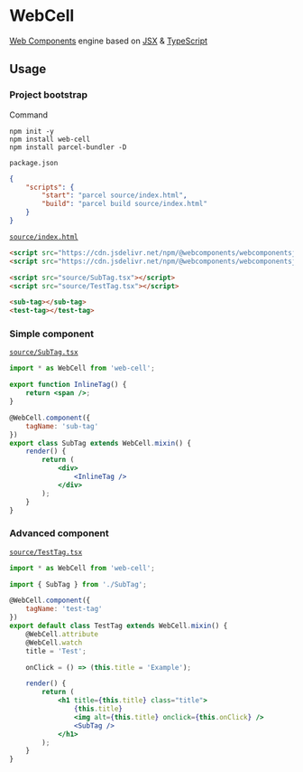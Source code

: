 # WebCell

[Web Components][1] engine based on [JSX][2] & [TypeScript][3]

## Usage

### Project bootstrap

Command

```shell
npm init -y
npm install web-cell
npm install parcel-bundler -D
```

`package.json`

```json
{
    "scripts": {
        "start": "parcel source/index.html",
        "build": "parcel build source/index.html"
    }
}
```

[`source/index.html`](test/index.html)

```html
<script src="https://cdn.jsdelivr.net/npm/@webcomponents/webcomponentsjs@2.2.10/webcomponents-bundle.min.js"></script>
<script src="https://cdn.jsdelivr.net/npm/@webcomponents/webcomponentsjs@2.2.10/custom-elements-es5-adapter.js"></script>

<script src="source/SubTag.tsx"></script>
<script src="source/TestTag.tsx"></script>

<sub-tag></sub-tag>
<test-tag></test-tag>
```

### Simple component

[`source/SubTag.tsx`](test/source/SubTag.tsx)

```jsx
import * as WebCell from 'web-cell';

export function InlineTag() {
    return <span />;
}

@WebCell.component({
    tagName: 'sub-tag'
})
export class SubTag extends WebCell.mixin() {
    render() {
        return (
            <div>
                <InlineTag />
            </div>
        );
    }
}
```

### Advanced component

[`source/TestTag.tsx`](test/source/TestTag.tsx)

```jsx
import * as WebCell from 'web-cell';

import { SubTag } from './SubTag';

@WebCell.component({
    tagName: 'test-tag'
})
export default class TestTag extends WebCell.mixin() {
    @WebCell.attribute
    @WebCell.watch
    title = 'Test';

    onClick = () => (this.title = 'Example');

    render() {
        return (
            <h1 title={this.title} class="title">
                {this.title}
                <img alt={this.title} onclick={this.onClick} />
                <SubTag />
            </h1>
        );
    }
}
```

[1]: https://www.webcomponents.org/
[2]: https://facebook.github.io/jsx/
[3]: https://www.typescriptlang.org
